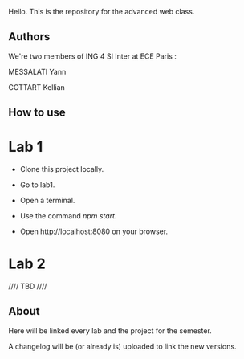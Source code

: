 Hello. This is the repository for the advanced web class.

## Authors

We're two members of ING 4 SI Inter at ECE Paris : 

MESSALATI Yann

COTTART Kellian

## How to use

# Lab 1

* Clone this project locally.

* Go to lab1. 

* Open a terminal.

* Use the command _npm start_.

* Open http://localhost:8080 on your browser.

# Lab 2

//// TBD ////

## About 

Here will be linked every lab and the project for the semester.

A changelog will be (or already is) uploaded to link the new versions.

